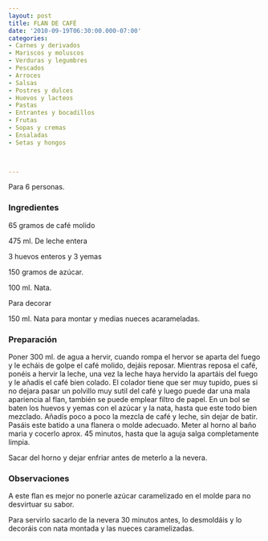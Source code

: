 ```yaml
---
layout: post
title: FLAN DE CAFÉ
date: '2010-09-19T06:30:00.000-07:00'
categories:
- Carnes y derivados
- Mariscos y moluscos
- Verduras y legumbres
- Pescados
- Arroces
- Salsas
- Postres y dulces
- Huevos y lacteos
- Pastas
- Entrantes y bocadillos
- Frutas
- Sopas y cremas
- Ensaladas
- Setas y hongos
 


---
```


Para 6 personas.

<h3>Ingredientes</h3>

65 gramos de café molido

475 ml. De leche entera

3 huevos enteros y 3 yemas

150 gramos de azúcar.

100 ml. Nata.

Para decorar

150 ml. Nata para montar y medias nueces acarameladas.

<h3>Preparación</h3>

Poner 300 ml. de agua a hervir, cuando rompa el hervor se aparta del fuego y le echáis de golpe el café molido, dejáis reposar. Mientras reposa el café, ponéis a hervir la leche, una vez la leche haya hervido la apartáis del fuego y le añadís el café bien colado. El colador tiene que ser muy tupido, pues si no dejara pasar un polvillo muy sutil del café y luego puede dar una mala apariencia al flan, también se puede emplear filtro de papel. En un bol se baten los huevos y yemas con el azúcar y la nata, hasta que este todo bien mezclado. Añadís poco a poco la mezcla de café y leche, sin dejar de batir. Pasáis este batido a una flanera o molde adecuado. Meter al horno al baño maria y cocerlo aprox. 45 minutos, hasta que la aguja salga completamente limpia.

Sacar del horno y dejar enfriar antes de meterlo a la nevera.

<h3>Observaciones</h3>

A este flan es mejor no ponerle azúcar caramelizado en el molde para no desvirtuar su sabor.

Para servirlo sacarlo de la nevera 30 minutos antes, lo desmoldáis y lo decoráis con nata montada y las nueces caramelizadas.

